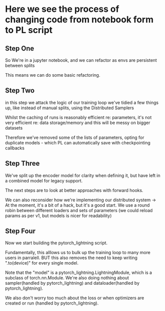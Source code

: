 # Here we see the process of changing code from notebook form to PL script

## Step One
So We're in a jupyter notebook, and we can refactor as envs are persistent between splits

This means we can do some basic refactoring. 

## Step Two 

in this step we attack the logic of our training loop
we've tidied a few things up, like instead of manual splits, using the Distributed Samplers

Whilst the caching of runs is reasonably efficient re: parameters,
 it's not very efficient re: data storage/memory and this will be messy on bigger datasets

Therefore we've removed some of the lists of parameters, opting for duplicate models - which PL can automatically save with checkpointing callbacks

## Step Three 

We've split up the encoder model for clarity when defining it, 
but have left in a combined model for legacy support.

The next steps are to look at better approaches with forward hooks. 

We can also reconsider how we're implementing our distributed system ->
At the moment, it's a bit of a hack, but it's a good start. 
We use a round robin between different loaders and sets of parameters 
(we could reload params as per v1, but models is nicer for readability)

## Step Four 
Now we start building the pytorch_lightning script.

Fundamentally, this alllows us to bulk up the training loop to many more users in parralell.
BUT this also removes the need to keep writing ".to(device)" for every single model.

Note that the "model" is a pytorch_lightning.LightningModule, which is a subclass of torch.nn.Module.
We're also doing nothing about sampler(handled by pytorch_lightning) and dataloader(handled by pytorch_lightning).

We also don't worry too much about the loss or when optimizers are created or run (handled by pytorch_lightning).
